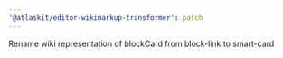 ```yaml
---
'@atlaskit/editor-wikimarkup-transformer': patch
---
```


Rename wiki representation of blockCard from block-link to smart-card
